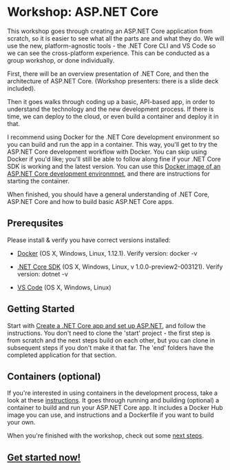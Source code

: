 # Workshop: ASP.NET Core

This workshop goes through creating an ASP.NET Core application from scratch, so it is easier to see what all the parts are and what they do. We will use the new, platform-agnostic tools - the .NET Core CLI and VS Code so we can see the cross-platform experience. This can be conducted as a group workshop, or done individually. 

First, there will be an overview presentation of .NET Core, and then the architecture of ASP.NET Core. (Workshop presenters: there is a slide deck included).  

Then it goes walks through coding up a basic, API-based app, in order to understand the technology and the new development process. If there is time, we can deploy to the cloud, or even build a container and deploy it in that.

I recommend using Docker for the .NET Core development environment so you can build and run the app in a container. This way, you'll get to try the ASP.NET Core development workflow with Docker. You can skip using Docker if you'd like; you'll still be able to follow along fine if your .NET Core SDK is working and the latest version. You can use this [Docker image of an ASP.NET Core development environmnet](https://hub.docker.com/r/wyntuition/aspnetcore-development-env/), and there are instructions for starting the container.

When finished, you should have a general understanding of .NET Core, ASP.NET Core and how to build basic ASP.NET Core apps.

## Prerequsites
Please install & verify you have correct versions installed:

* [Docker](https://www.docker.com/products/overview) (OS X, Windows, Linux, 1.12.1). Verify version: docker -v

* [.NET Core SDK](https://www.microsoft.com/net/core) (OS X, Windows, Linux, v 1.0.0-preview2-003121). Verify version: dotnet -v

* [VS Code](https://code.visualstudio.com/download) (OS X, Windows, Linux)

## Getting Started 

Start with [Create a .NET Core app and set up ASP.NET](00-BasicAspNetCoreApp), and follow the instructions. You don't need to clone the 'start' project - the first step is from scratch and the next steps build on each other, but you can clone in subsequent steps if you don't make it that far. The 'end' folders have the completed application for that section.

## Containers (optional)

If you're interested in using containers in the development process, take a look at these [instructions](MISC-Containers/README.md). It goes through running and building (optional) a container to build and run your ASP.NET Core app. It includes a Docker Hub image you can use, and instructions and a Dockerfile if you want to build your own.

When you're finished with the workshop, check out some [next steps](Next.md).

## [Get started now!](00-BasicAspNetCoreApp)